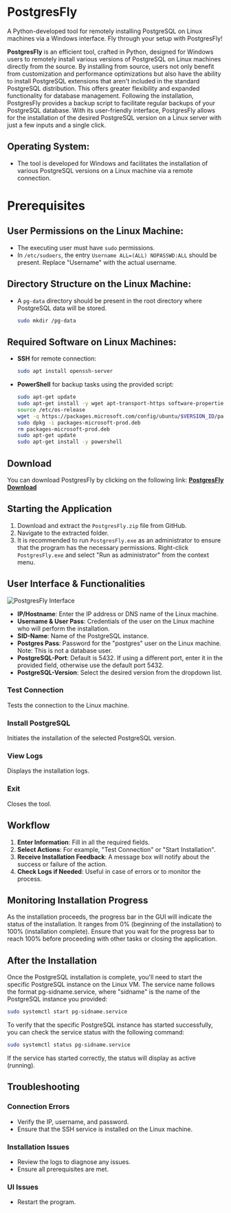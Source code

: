 # PostgresFly
A Python-developed tool for remotely installing PostgreSQL on Linux machines via a Windows interface. Fly through your setup with PostgresFly!

**PostgresFly**  is an efficient tool, crafted in Python, designed for Windows users to remotely install various versions of PostgreSQL on Linux machines directly from the source. By installing from source, users not only benefit from customization and performance optimizations but also have the ability to install PostgreSQL extensions that aren't included in the standard PostgreSQL distribution. This offers greater flexibility and expanded functionality for database management. Following the installation, PostgresFly provides a backup script to facilitate regular backups of your PostgreSQL database. With its user-friendly interface, PostgresFly allows for the installation of the desired PostgreSQL version on a Linux server with just a few inputs and a single click.

## Operating System:
- The tool is developed for Windows and facilitates the installation of various PostgreSQL versions on a Linux machine via a remote connection.

# Prerequisites

## User Permissions on the Linux Machine:
- The executing user must have `sudo` permissions.
- In `/etc/sudoers`, the entry `Username ALL=(ALL) NOPASSWD:ALL` should be present. Replace "Username" with the actual username.

## Directory Structure on the Linux Machine:
- A `pg-data` directory should be present in the root directory where PostgreSQL data will be stored.
  ```bash
  sudo mkdir /pg-data

## Required Software on Linux Machines:
- **SSH** for remote connection:
  ```bash
  sudo apt install openssh-server

- **PowerShell** for backup tasks using the provided script:
  ```bash
  sudo apt-get update
  sudo apt-get install -y wget apt-transport-https software-properties-common
  source /etc/os-release
  wget -q https://packages.microsoft.com/config/ubuntu/$VERSION_ID/packages-microsoft-prod.deb
  sudo dpkg -i packages-microsoft-prod.deb
  rm packages-microsoft-prod.deb
  sudo apt-get update
  sudo apt-get install -y powershell

## Download

You can download PostgresFly by clicking on the following link:
[**PostgresFly Download**](https://drive.google.com/file/d/1GMMbYRwVmDJ-rB0PosJRTzRswls2xR9o/view?usp=drive_link)

## Starting the Application

1. Download and extract the `PostgresFly.zip` file from GitHub.
2. Navigate to the extracted folder.
3. It is recommended to run `PostgresFly.exe` as an administrator to ensure that the program has the necessary permissions. Right-click `PostgresFly.exe` and select "Run as administrator" from the context menu.


## User Interface & Functionalities

![PostgresFly Interface](PostgresFly.png)

- **IP/Hostname**: Enter the IP address or DNS name of the Linux machine.
- **Username & User Pass**: Credentials of the user on the Linux machine who will perform the installation.
- **SID-Name**: Name of the PostgreSQL instance.
- **Postgres Pass**: Password for the "postgres" user on the Linux machine. Note: This is not a database user.
- **PostgreSQL-Port**: Default is 5432. If using a different port, enter it in the provided field, otherwise use the default port 5432.
- **PostgreSQL-Version**: Select the desired version from the dropdown list.

### Test Connection
Tests the connection to the Linux machine.

### Install PostgreSQL
Initiates the installation of the selected PostgreSQL version.

### View Logs
Displays the installation logs.

### Exit
Closes the tool.

## Workflow

1. **Enter Information**: Fill in all the required fields.
2. **Select Actions**: For example, "Test Connection" or "Start Installation".
3. **Receive Installation Feedback**: A message box will notify about the success or failure of the action.
4. **Check Logs if Needed**: Useful in case of errors or to monitor the process.

## Monitoring Installation Progress

As the installation proceeds, the progress bar in the GUI will indicate the status of the installation. It ranges from 0% (beginning of the installation) to 100% (installation complete). Ensure that you wait for the progress bar to reach 100% before proceeding with other tasks or closing the application.

## After the Installation
Once the PostgreSQL installation is complete, you'll need to start the specific PostgreSQL instance on the Linux VM. The service name follows the format pg-sidname.service, where "sidname" is the name of the PostgreSQL instance you provided:

 ```bash
sudo systemctl start pg-sidname.service
```
To verify that the specific PostgreSQL instance has started successfully, you can check the service status with the following command:

```bash
sudo systemctl status pg-sidname.service
```
If the service has started correctly, the status will display as active (running).

## Troubleshooting

### Connection Errors
- Verify the IP, username, and password.
- Ensure that the SSH service is installed on the Linux machine.

### Installation Issues
- Review the logs to diagnose any issues.
- Ensure all prerequisites are met.

### UI Issues
- Restart the program.

